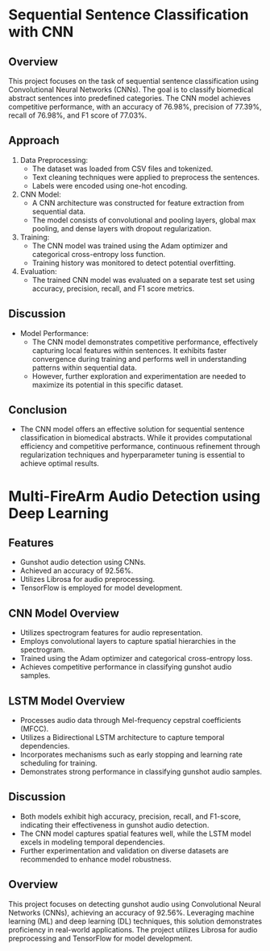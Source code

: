 # Sequential Sentence Classification with CNN

## Overview
This project focuses on the task of sequential sentence classification using Convolutional Neural Networks (CNNs). The goal is to classify biomedical abstract sentences into predefined categories. The CNN model achieves competitive performance, with an accuracy of 76.98%, precision of 77.39%, recall of 76.98%, and F1 score of 77.03%. 

## Approach
1. Data Preprocessing:
   - The dataset was loaded from CSV files and tokenized.
   - Text cleaning techniques were applied to preprocess the sentences.
   - Labels were encoded using one-hot encoding.
2. CNN Model:
   - A CNN architecture was constructed for feature extraction from sequential data.
   - The model consists of convolutional and pooling layers, global max pooling, and dense layers with dropout regularization.
3. Training:
   - The CNN model was trained using the Adam optimizer and categorical cross-entropy loss function.
   - Training history was monitored to detect potential overfitting.
4. Evaluation:
   - The trained CNN model was evaluated on a separate test set using accuracy, precision, recall, and F1 score metrics.

## Discussion
- Model Performance:
  - The CNN model demonstrates competitive performance, effectively capturing local features within sentences. It exhibits faster convergence during training and performs well in understanding patterns within sequential data.
  - However, further exploration and experimentation are needed to maximize its potential in this specific dataset.
  
## Conclusion
- The CNN model offers an effective solution for sequential sentence classification in biomedical abstracts. While it provides computational efficiency and competitive performance, continuous refinement through regularization techniques and hyperparameter tuning is essential to achieve optimal results. 

# Multi-FireArm Audio Detection using Deep Learning

## Features
- Gunshot audio detection using CNNs.
- Achieved an accuracy of 92.56%.
- Utilizes Librosa for audio preprocessing.
- TensorFlow is employed for model development.

## CNN Model Overview
- Utilizes spectrogram features for audio representation.
- Employs convolutional layers to capture spatial hierarchies in the spectrogram.
- Trained using the Adam optimizer and categorical cross-entropy loss.
- Achieves competitive performance in classifying gunshot audio samples.

## LSTM Model Overview
- Processes audio data through Mel-frequency cepstral coefficients (MFCC).
- Utilizes a Bidirectional LSTM architecture to capture temporal dependencies.
- Incorporates mechanisms such as early stopping and learning rate scheduling for training.
- Demonstrates strong performance in classifying gunshot audio samples.

## Discussion
- Both models exhibit high accuracy, precision, recall, and F1-score, indicating their effectiveness in gunshot audio detection.
- The CNN model captures spatial features well, while the LSTM model excels in modeling temporal dependencies.
- Further experimentation and validation on diverse datasets are recommended to enhance model robustness.

## Overview
This project focuses on detecting gunshot audio using Convolutional Neural Networks (CNNs), achieving an accuracy of 92.56%. Leveraging machine learning (ML) and deep learning (DL) techniques, this solution demonstrates proficiency in real-world applications. The project utilizes Librosa for audio preprocessing and TensorFlow for model development.







